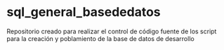 # sql_general_basededatos
Repositorio creado para realizar el control de código fuente de los script para la creación y poblamiento de la base de datos de desarrollo
